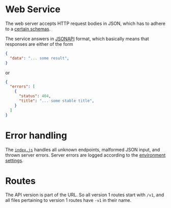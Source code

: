# Web Service

The web server accepts HTTP request bodies in JSON, which has to adhere to a [certain schemas](schemas/readme.md).

The service answers in [JSONAPI](http://jsonapi.org) format, which basically means that responses are either of the form
```json
{
  "data": "... some result",
}
```
or
```json
{
  "errors": [
    {
      "status": 404,
      "title": "... some stable title",
    }
  ]
}
```

# Error handling

The [`index.js`](index.js) handles all unknown endpoints, malformed JSON input, and thrown server errors.  Server errors are logged according to the [environment settings](../../README.md).

# Routes

The API version is part of the URL.  So all version 1 routes start with `/v1`, and all files pertaining to version 1 routes have `-v1` in their name.

